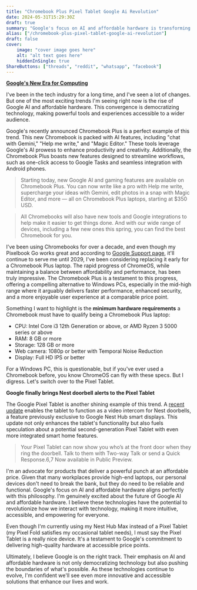 ```yaml
---
title: "Chromebook Plus Pixel Tablet Google Ai Revolution"
date: 2024-05-31T15:29:30Z
draft: true
summary: "Google's focus on AI and affordable hardware is transforming the tech landscape, as seen in the Chromebook Plus and Pixel Tablet. These innovative devices demonstrate how powerful technology can be accessible to everyone."
alias: ["/chromebook-plus-pixel-tablet-google-ai-revolution"]
draft: false
cover:
    image: "cover image goes here"
    alt: "alt text goes here"
    hiddenInSingle: true
ShareButtons: ["threads", "reddit", "whatsapp", "facebook"]
---
```


**[Google's New Era for Computing](https://youtu.be/VgAQAZjr_L8?si=aEaaM5ZnjF2_SnJM)**

I've been in the tech industry for a long time, and I've seen a lot of changes. But one of the most exciting trends I'm seeing right now is the rise of Google AI and affordable hardware. This convergence is democratizing technology, making powerful tools and experiences accessible to a wider audience.

Google's recently announced Chromebook Plus is a perfect example of this trend. This new Chromebook is packed with AI features, including "chat with Gemini," "Help me write," and "Magic Editor." These tools leverage Google's AI prowess to enhance productivity and creativity. Additionally, the Chromebook Plus boasts new features designed to streamline workflows, such as one-click access to Google Tasks and seamless integration with Android phones. 

> Starting today, new Google AI and gaming features are available on Chromebook Plus. You can now write like a pro with Help me write, supercharge your ideas with Gemini, edit photos in a snap with Magic Editor, and more — all on Chromebook Plus laptops, starting at $350 USD.

> All Chromebooks will also have new tools and Google integrations to help make it easier to get things done. And with our wide range of devices, including a few new ones this spring, you can find the best Chromebook for you.

I've been using Chromebooks for over a decade, and even though my Pixelbook Go works great and according to [Google Support page](https://support.google.com/pixelbook/answer/9413900?hl=en), it'll continue to serve me until 2029, I've been considering replacing it early for a Chromebook Plus laptop. The rapid progress of ChromeOS, while maintaining a balance between affordability and performance, has been truly impressive. The Chromebook Plus is a testament to this progress, offering a compelling alternative to Windows PCs, especially in the mid-high range where it arguably delivers faster performance, enhanced security, and a more enjoyable user experience at a comparable price point. 

Something I want to highlight is the **minimum hardware requirements** a Chromebook must have to qualify being a Chromebook Plus laptop: 
- CPU: Intel Core i3 12th Generation or above, or AMD Ryzen 3 5000 series or above
- RAM: 8 GB or more
- Storage: 128 GB or more
- Web camera: 1080p or better with Temporal Noise Reduction
- Display: Full HD IPS or better

For a Windows PC, this is questionable, but if you've ever used a Chromebook before, you know ChromeOS can fly with these specs. But I digress. Let's switch over to the Pixel Tablet.

**Google finally brings Nest doorbell alerts to the Pixel Tablet**

The Google Pixel Tablet is another shining example of this trend. A [recent update](https://home.google.com/get-inspired/enhanced-controls-and-more-for-google-home/) enables the tablet to function as a video intercom for Nest doorbells, a feature previously exclusive to Google Nest Hub smart displays. This update not only enhances the tablet's functionality but also fuels speculation about a potential second-generation Pixel Tablet with even more integrated smart home features.

> Your Pixel Tablet can now show you who’s at the front door when they ring the doorbell. Talk to them with Two-way Talk or send a Quick Response.6,7 Now available in Public Preview. 

I'm an advocate for products that deliver a powerful punch at an affordable price. Given that many workplaces provide high-end laptops, our personal devices don't need to break the bank, but they do need to be reliable and functional. Google's focus on AI and affordable hardware aligns perfectly with this philosophy. I'm genuinely excited about the future of Google AI and affordable hardware. I believe these technologies have the potential to revolutionize how we interact with technology, making it more intuitive, accessible, and empowering for everyone.

Even though I'm currently using my Nest Hub Max instead of a Pixel Tablet (my Pixel Fold satisfies my occasional tablet needs), I must say the Pixel Tablet is a really nice device. It's a testament to Google's commitment to delivering high-quality hardware at accessible price points.

Ultimately, I believe Google is on the right track. Their emphasis on AI and affordable hardware is not only democratizing technology but also pushing the boundaries of what's possible. As these technologies continue to evolve, I'm confident we'll see even more innovative and accessible solutions that enhance our lives and work.